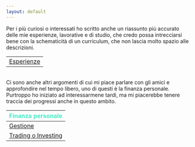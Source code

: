 ```yaml
---
layout: default
---
```


Per i più curiosi o interessati ho scritto anche un riassunto più accurato delle mie esperienze, lavorative e di studio, che credo possa intrecciarsi bene con la schematicità di un curriculum, che non lascia molto spazio alle descrizioni.

| |
|:-------------------------------------------|
| <a href="{{ site.hidden_area.experiences }}">Esperienze</a> |

\
Ci sono anche altri argomenti di cui mi piace parlare con gli amici e approfondire nel tempo libero, uno di questi è la finanza personale. Purtroppo ho iniziato ad interessarmene tardi, ma mi piacerebbe tenere traccia dei progressi anche in questo ambito.

| <span style="color:#46eac7">Finanza personale</span> |
|:-------------------------------------------|
| <a href="{{ site.hidden_area.finance.gestione }}">Gestione</a> |
| <a href="{{ site.hidden_area.finance.trading_investing }}">Trading o Investing</a> |